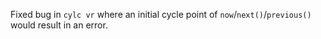 Fixed bug in `cylc vr` where an initial cycle point of `now`/`next()`/`previous()` would result in an error.
